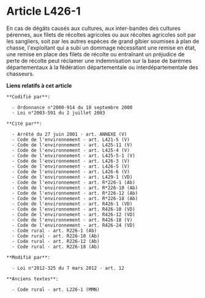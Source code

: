 # Article L426-1

En cas de dégâts causés aux cultures, aux inter-bandes des cultures pérennes, aux filets de récoltes agricoles ou aux
récoltes agricoles soit par les sangliers, soit par les autres espèces de grand gibier soumises à plan de chasse,
l'exploitant qui a subi un dommage nécessitant une remise en état, une remise en place des filets de récolte ou entraînant un
préjudice de perte de récolte peut réclamer une indemnisation sur la base de barèmes départementaux à la fédération
départementale ou interdépartementale des chasseurs.

**Liens relatifs à cet article**

	**Codifié par**:

	  - Ordonnance n°2000-914 du 18 septembre 2000
	  - Loi n°2003-591 du 2 juillet 2003

	**Cité par**:

	  - Arrêté du 27 juin 2001 - art. ANNEXE (V)
	  - Code de l'environnement - art. L421-5 (V)
	  - Code de l'environnement - art. L425-11 (V)
	  - Code de l'environnement - art. L425-4 (V)
	  - Code de l'environnement - art. L425-5-1 (V)
	  - Code de l'environnement - art. L426-3 (V)
	  - Code de l'environnement - art. L426-5 (V)
	  - Code de l'environnement - art. L426-6 (V)
	  - Code de l'environnement - art. L429-1 (VD)
	  - Code de l'environnement - art. R*226-1 (Ab)
	  - Code de l'environnement - art. R*226-10 (Ab)
	  - Code de l'environnement - art. R*226-12 (Ab)
	  - Code de l'environnement - art. R*226-18 (Ab)
	  - Code de l'environnement - art. R426-1 (VD)
	  - Code de l'environnement - art. R426-10 (VD)
	  - Code de l'environnement - art. R426-12 (VD)
	  - Code de l'environnement - art. R426-18 (V)
	  - Code de l'environnement - art. R426-24 (VD)
	  - Code rural - art. R226-1 (Ab)
	  - Code rural - art. R226-10 (Ab)
	  - Code rural - art. R226-12 (Ab)
	  - Code rural - art. R226-18 (Ab)

	**Modifié par**:

	  - Loi n°2012-325 du 7 mars 2012 - art. 12

	**Anciens textes**:

	  - Code rural - art. L226-1 (MMN)
